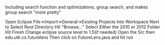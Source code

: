 Including search function and optimizations, group search, and makes group search "more pretty"

Open Eclipse
File->Import->General->Existing Projects Into Workspace
Next to Select Root Directory Hit "Browse..."
Select Either the 2010 or 2012 Folder
Hit Finish
Change eclipse source level to 1.5(if needed)
Open the Src then edu.utk.cs.futurelens
Then click on FutureLens.java and hit run


